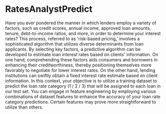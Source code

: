 # RatesAnalystPredict

Have you ever pondered the manner in which lenders employ a variety of factors, such as credit scores, annual income, approved loan amounts, tenure, debt-to-income ratios, and more, in order to determine your interest rates? This process, referred to as 'risk-based pricing,' involves a sophisticated algorithm that utilizes diverse determinants from loan applicants. By selecting key factors, a predictive algorithm can be developed to estimate loan interest rates based on clients' information. On one hand, comprehending these factors aids consumers and borrowers in enhancing their creditworthiness, thereby positioning themselves more favorably to negotiate for lower interest rates. On the other hand, lending institutions can swiftly obtain a fixed interest rate estimate based on client information. In this context, your objective is to utilize a training dataset to predict the loan rate category (1 / 2 / 3) that will be assigned to each loan in our test set. You can engage in feature engineering by employing various combinations of dataset features to enhance the accuracy of your loan rate category predictions. Certain features may prove more straightforward to utilize than others.
